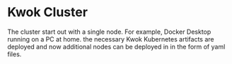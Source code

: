 # Kwok Cluster

The cluster start out with a single node. For example, Docker Desktop running on a PC at home.
the necessary Kwok Kubernetes artifacts are deployed and now additional nodes can be deployed in in the form of yaml files.